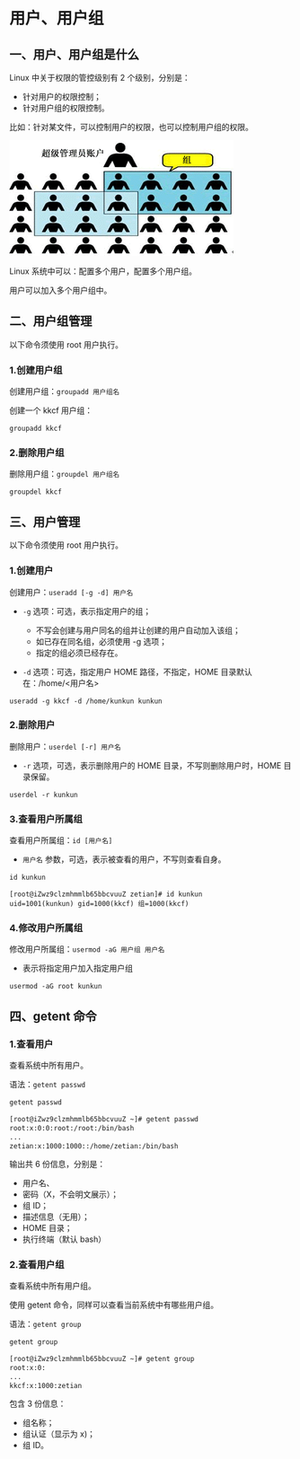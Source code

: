 # 用户、用户组

## 一、用户、用户组是什么

Linux 中关于权限的管控级别有 2 个级别，分别是：

- 针对用户的权限控制；
- 针对用户组的权限控制。

比如：针对某文件，可以控制用户的权限，也可以控制用户组的权限。

![用户和用户组](NoteAssets/用户和用户组.png)

Linux 系统中可以：配置多个用户，配置多个用户组。

用户可以加入多个用户组中。

## 二、用户组管理

以下命令须使用 root 用户执行。

### 1.创建用户组

创建用户组：`groupadd 用户组名`

创建一个 kkcf 用户组：

```shell
groupadd kkcf
```

### 2.删除用户组

删除用户组：`groupdel 用户组名`

```shell
groupdel kkcf
```

## 三、用户管理

以下命令须使用 root 用户执行。

### 1.创建用户

创建用户：`useradd [-g -d] 用户名`

- `-g` 选项：可选，表示指定用户的组；
  - 不写会创建与用户同名的组并让创建的用户自动加入该组；
  - 如已存在同名组，必须使用 -g 选项；
  - 指定的组必须已经存在。

- `-d` 选项：可选，指定用户 HOME 路径，不指定，HOME 目录默认在：/home/<用户名>

```shell
useradd -g kkcf -d /home/kunkun kunkun
```

### 2.删除用户

删除用户：`userdel [-r] 用户名`

- `-r` 选项，可选，表示删除用户的 HOME 目录，不写则删除用户时，HOME 目录保留。

```shell
userdel -r kunkun
```

### 3.查看用户所属组

查看用户所属组：`id [用户名]`

- `用户名` 参数，可选，表示被查看的用户，不写则查看自身。

```shell
id kunkun
```

```shell
[root@iZwz9clzmhmmlb65bbcvuuZ zetian]# id kunkun
uid=1001(kunkun) gid=1000(kkcf) 组=1000(kkcf)
```

### 4.修改用户所属组

修改用户所属组：`usermod -aG 用户组 用户名`

- 表示将指定用户加入指定用户组

```shell
usermod -aG root kunkun
```

## 四、getent 命令

### 1.查看用户

查看系统中所有用户。

语法：`getent passwd`

```shell
getent passwd
```

```she
[root@iZwz9clzmhmmlb65bbcvuuZ ~]# getent passwd
root:x:0:0:root:/root:/bin/bash
...
zetian:x:1000:1000::/home/zetian:/bin/bash
```

输出共 6 份信息，分别是：

- 用户名、
- 密码（X，不会明文展示）；
- 组 ID；
- 描述信息（无用）；
- HOME 目录；
- 执行终端（默认 bash）

### 2.查看用户组

查看系统中所有用户组。

使用 getent 命令，同样可以查看当前系统中有哪些用户组。

语法：`getent group`

```shell
getent group
```

```shell
[root@iZwz9clzmhmmlb65bbcvuuZ ~]# getent group
root:x:0:
...
kkcf:x:1000:zetian
```

包含 3 份信息：

- 组名称；
- 组认证（显示为 x)；
- 组 ID。
